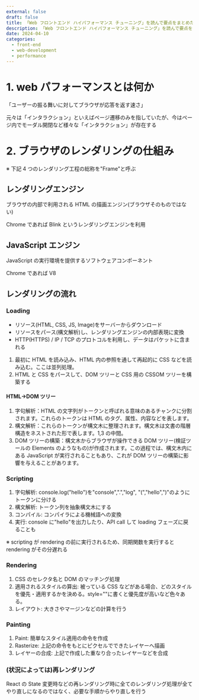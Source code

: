 ```yaml
---
external: false
draft: false
title: 「Web フロントエンド ハイパフォーマンス チューニング」を読んで要点をまとめた
description: 「Web フロントエンド ハイパフォーマンス チューニング」を読んで要点をまとめた
date: 2024-04-10
categories:
  - front-end
  - web-development
  - performance
---
```


# 1. web パフォーマンスとは何か

「ユーザーの振る舞いに対してブラウザが応答を返す速さ」

元々は「インタラクション」といえばページ遷移のみを指していたが、今はページ内でモーダル開閉など様々な「インタラクション」が存在する

# 2. ブラウザのレンダリングの仕組み

※ 下記 4 つのレンダリング工程の総称を"Frame"と呼ぶ

## レンダリングエンジン

ブラウザの内部で利用される HTML の描画エンジン(ブラウザそのものではない)

Chrome であれば Blink というレンダリングエンジンを利用

## JavaScript エンジン

JavaScript の実行環境を提供するソフトウェアコンポーネント

Chrome であれば V8

## レンダリングの流れ

### Loading

- リソース(HTML, CSS, JS, Image)をサーバーからダウンロード
- リソースをパース(構文解析)し、レンダリングエンジンの内部表現に変換
- HTTP(HTTPS) / IP / TCP のプロトコルを利用し、データはパケットに含まれる

1. 最初に HTML を読み込み、HTML 内の参照を通して再起的に CSS などを読み込む。ここは並列処理。
2. HTML と CSS をパースして、DOM ツリーと CSS 用の CSSOM ツリーを構築する

#### HTML→DOM ツリー

1. 字句解析：HTML の文字列がトークンと呼ばれる意味のあるチャンクに分割されます。これらのトークンは HTML のタグ、属性、内容などを表します。
2. 構文解析：これらのトークンが構文木に整理されます。構文木は文書の階層構造をネストされた形で表します。1,3 の中間。
3. DOM ツリーの構築：構文木からブラウザが操作できる DOM ツリー(検証ツールの Elements のようなもの)が作成されます。この過程では、構文木内にある JavaScript が実行されることもあり、これが DOM ツリーの構築に影響を与えることがあります。

### Scripting

1. 字句解析: console.log("hello")を"console",".","log", "(","hello",")"のようにトークンに分ける
2. 構文解析: トークン列を抽象構文木にする
3. コンパイル: コンパイラによる機械語への変換
4. 実行: console に"hello"を出力したり、API call して loading フェーズに戻ることも

※ scripting が rendering の前に実行されるため、同期関数を実行すると rendering がその分遅れる

### Rendering

1. CSS のセレクタ名と DOM のマッチング処理
2. 適用されるスタイルの算出: 被っている CSS などがある場合、どのスタイルを優先・適用するかを決める。style=""に書くと優先度が高いなど色々ある。
3. レイアウト: 大きさやマージンなどの計算を行う

### Painting

1. Paint: 簡単なスタイル適用の命令を作成
2. Rasterize: 上記の命令をもとにピクセルでできたレイヤーへ描画
3. レイヤーの合成: 上記で作成した重なり合ったレイヤーなどを合成

### (状況によっては)再レンダリング

React の State 変更時などの再レンダリング時に全てのレンダリング処理が全てやり直しになるのではなく、必要な手順からやり直しを行う
